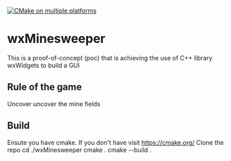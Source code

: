 [![CMake on multiple platforms](https://github.com/henrykorir/wxMinesweeper/actions/workflows/cmake-multi-platform.yml/badge.svg)](https://github.com/henrykorir/wxMinesweeper/actions/workflows/cmake-multi-platform.yml)
# wxMinesweeper
This is a proof-of-concept (poc) that is achieving the use of  C++ library wxWidgets to build a GUI

## Rule of the game
Uncover uncover the mine fields
## Build
Ensute you have cmake. If you don't have visit https://cmake.org/
Clone the repo
cd ./wxMinesweeper
cmake .
cmake --build .
